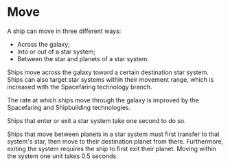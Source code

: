 # Move

A ship can move in three different ways:
- Across the galaxy;
- Into or out of a star system;
- Between the star and planets of a star system.

Ships move across the galaxy toward a certain destination star system. Ships can also target star systems within their movement range, which is increased with the Spacefaring technology branch. 

The rate at which ships move through the galaxy is improved by the Spacefaring and Shipbuilding technologies. 

Ships that enter or exit a star system take one second to do so.

Ships that move between planets in a star system must first transfer to that system's star, then move to their destination planet from there. Furthermore, exiting the system requires the ship to first exit their planet. Moving within the system one unit takes 0.5 seconds.
